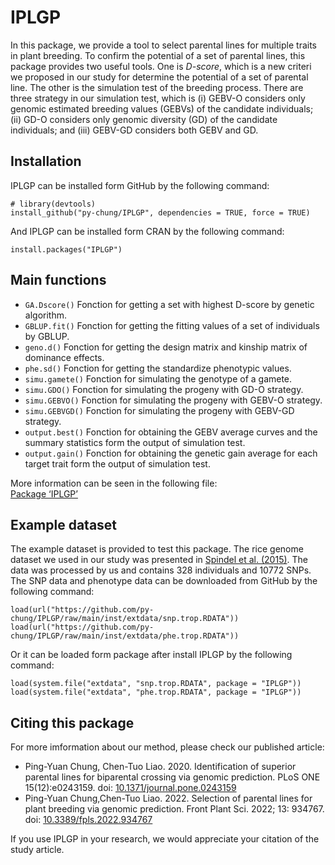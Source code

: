 # IPLGP

In this package, we provide a tool to select parental lines for multiple traits in plant breeding. To confirm the potential of a set of parental lines, this package provides two useful tools. One is *D-score*, which is a new criteri we proposed in our study for determine the potential of a set of parental line. The other is the simulation test of the breeding process. There are three strategy in our simulation test, which is (i) GEBV-O considers only genomic estimated breeding values (GEBVs) of the candidate individuals; (ii) GD-O considers only genomic diversity (GD) of the candidate individuals; and (iii) GEBV-GD considers both GEBV and GD.   
  
## Installation
  
IPLGP can be installed form GitHub by the following command:  
```install_github
# library(devtools)  
install_github("py-chung/IPLGP", dependencies = TRUE, force = TRUE)
```
  
And IPLGP can be installed form CRAN by the following command:
```install.packages
install.packages("IPLGP")
```
  
## Main functions
  
+ `GA.Dscore()` Fonction for getting a set with highest D-score by genetic algorithm. 
+ `GBLUP.fit()` Fonction for getting the fitting values of a set of individuals by GBLUP.
+ `geno.d()` Fonction for getting the design matrix and kinship matrix of dominance effects.
+ `phe.sd()` Fonction for getting the standardize phenotypic values.
+ `simu.gamete()` Fonction for simulating the genotype of a gamete.
+ `simu.GDO()` Fonction for simulating the progeny with GD-O strategy.
+ `simu.GEBVO()` Fonction for simulating the progeny with GEBV-O strategy.
+ `simu.GEBVGD()` Fonction for simulating the progeny with GEBV-GD strategy.
+ `output.best()` Fonction for obtaining the GEBV average curves and the summary statistics form the output of simulation test.
+ `output.gain()` Fonction for obtaining the genetic gain average for each target trait form the output of simulation test.
  
More information can be seen in the following file:  
[Package ‘IPLGP’](https://cran.r-project.org/web/packages/IPLGP/IPLGP.pdf)
  
## Example dataset
  
The example dataset is provided to test this package. The rice genome dataset we used in our study was presented in [Spindel et al. (2015)](https://journals.plos.org/plosgenetics/article?id=10.1371/journal.pgen.1005350). The data was processed by us and contains 328 individuals and 10772 SNPs. The SNP data and phenotype data can be downloaded from GitHub by the following command:
  
```load.url
load(url("https://github.com/py-chung/IPLGP/raw/main/inst/extdata/snp.trop.RDATA"))
load(url("https://github.com/py-chung/IPLGP/raw/main/inst/extdata/phe.trop.RDATA"))
```
  
Or it can be loaded form package after install IPLGP by the following command:
  
```load.sys
load(system.file("extdata", "snp.trop.RDATA", package = "IPLGP"))
load(system.file("extdata", "phe.trop.RDATA", package = "IPLGP"))
```
  
## Citing this package
  
For more imformation about our method, please check our published article:  
+ Ping-Yuan Chung, Chen-Tuo Liao. 2020. Identification of superior parental lines for biparental crossing via genomic prediction. PLoS ONE 15(12):e0243159. doi: [10.1371/journal.pone.0243159](https://journals.plos.org/plosone/article/authors?id=10.1371/journal.pone.0243159)
+ Ping-Yuan Chung,Chen-Tuo Liao. 2022. Selection of parental lines for plant breeding via genomic prediction. Front Plant Sci. 2022; 13: 934767. doi: [10.3389/fpls.2022.934767](https://www.frontiersin.org/articles/10.3389/fpls.2022.934767/full)
  
If you use IPLGP in your research, we would appreciate your citation of the study article.
